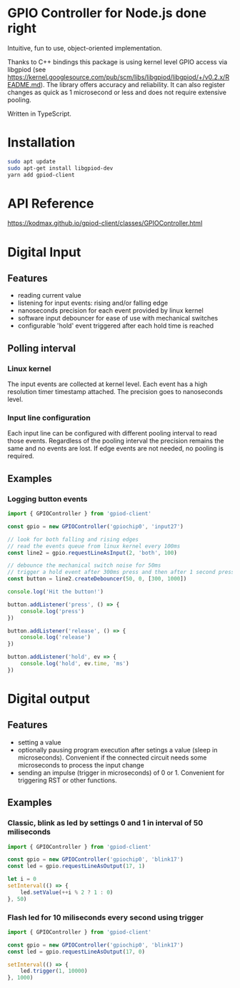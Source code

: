 # GPIO Controller for Node.js done right
Intuitive, fun to use, object-oriented implementation. 

Thanks to C++ bindings this package is using kernel level GPIO access via libgpiod (see https://kernel.googlesource.com/pub/scm/libs/libgpiod/libgpiod/+/v0.2.x/README.md). The library offers accuracy and reliability. It can also register changes as quick as 1 microsecond or less and does not require extensive pooling. 

Written in TypeScript.

# Installation
```sh
sudo apt update
sudo apt-get install libgpiod-dev
yarn add gpiod-client
```

# API Reference
  https://kodmax.github.io/gpiod-client/classes/GPIOController.html

# Digital Input
## Features
 - reading current value
 - listening for input events: rising and/or falling edge
 - nanoseconds precision for each event provided by linux kernel
 - software input debouncer for ease of use with mechanical switches
 - configurable 'hold' event triggered after each hold time is reached
## Polling interval
### Linux kernel
The input events are collected at kernel level. Each event has a high resolution timer timestamp attached. The precision goes to nanoseconds level.
### Input line configuration
Each input line can be configured with different pooling interval to read those events. Regardless of the pooling interval the precision remains the same and no events are lost.
If edge events are not needed, no pooling is required.
## Examples
### Logging button events
```ts
import { GPIOController } from 'gpiod-client'

const gpio = new GPIOController('gpiochip0', 'input27')

// look for both falling and rising edges
// read the events queue from linux kernel every 100ms
const line2 = gpio.requestLineAsInput(2, 'both', 100) 

// debounce the mechanical switch noise for 50ms
// trigger a hold event after 300ms press and then after 1 second press
const button = line2.createDebouncer(50, 0, [300, 1000]) 

console.log('Hit the button!')

button.addListener('press', () => {
    console.log('press')
})

button.addListener('release', () => {
    console.log('release')
})

button.addListener('hold', ev => {
    console.log('hold', ev.time, 'ms')
})
```
# Digital output
## Features
 - setting a value
 - optionally pausing program execution after setings a value (sleep in microseconds). Convenient if the connected circuit needs some microseconds to process the input change
 - sending an impulse (trigger in microseconds) of 0 or 1. Convenient for triggering RST or other functions.

## Examples
### Classic, blink as led by settings 0 and 1 in interval of 50 miliseconds
```ts
import { GPIOController } from 'gpiod-client'

const gpio = new GPIOController('gpiochip0', 'blink17')
const led = gpio.requestLineAsOutput(17, 1)

let i = 0
setInterval(() => {
    led.setValue(++i % 2 ? 1 : 0)
}, 50)
```
### Flash led for 10 miliseconds every second using trigger
```ts
import { GPIOController } from 'gpiod-client'

const gpio = new GPIOController('gpiochip0', 'blink17')
const led = gpio.requestLineAsOutput(17, 0)

setInterval(() => {
    led.trigger(1, 10000)
}, 1000)
```
